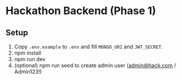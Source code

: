 # Hackathon Backend (Phase 1)

## Setup
1. Copy `.env.example` to `.env` and fill `MONGO_URI` and `JWT_SECRET`.
2. npm install
3. npm run dev
4. (optional) npm run seed to create admin user (admin@hack.com / Admin123!)
